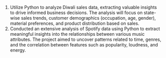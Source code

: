 1. Utilize Python to analyze Diwali sales data, extracting valuable insights to drive informed business decisions. The analysis will focus on state-wise sales trends, customer demographics (occupation, age, gender), material preferences, and product distribution based on sales.
2. Conducted an extensive analysis of Spotify data using Python to extract meaningful insights into the relationships between various music attributes. The project aimed to uncover patterns related to time, genres, and the correlation between features such as popularity, loudness, and energy.
